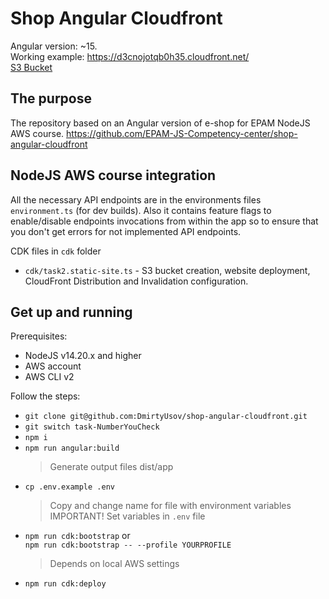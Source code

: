 # Shop Angular Cloudfront

Angular version: ~15.  
Working example: https://d3cnojotqb0h35.cloudfront.net/  
[S3 Bucket](https://shop-angular-4143437f-2995-49f7-8318-3a7bfd573815.s3.amazonaws.com/index.html)

## The purpose

The repository based on an Angular version of e-shop for EPAM NodeJS AWS course. https://github.com/EPAM-JS-Competency-center/shop-angular-cloudfront


## NodeJS AWS course integration

All the necessary API endpoints are in the environments files `environment.ts` (for dev builds). Also it contains feature flags to enable/disable endpoints invocations from within the app so to ensure that you don't get errors for not implemented API endpoints.  

CDK files in `cdk` folder  
- `cdk/task2.static-site.ts` -  S3 bucket creation, website deployment, CloudFront Distribution and Invalidation configuration.

## Get up and running

Prerequisites: 
- NodeJS v14.20.x and higher
- AWS account
- AWS CLI v2 

Follow the steps:

- `git clone git@github.com:DmirtyUsov/shop-angular-cloudfront.git`
- `git switch task-NumberYouCheck`
- `npm i`
- `npm run angular:build`  
  >Generate output files dist/app
- `cp .env.example .env`
  > Copy and change name for file with environment variables  
  IMPORTANT! Set variables in `.env` file
- `npm run cdk:bootstrap` or  
 `npm run cdk:bootstrap -- --profile YOURPROFILE`
  > Depends on local AWS settings
- `npm run cdk:deploy`  
